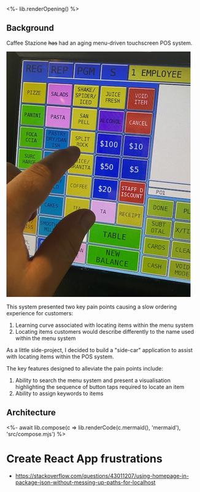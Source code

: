 <%- lib.renderOpening() %>

## Background

Caffee Stazione ~~has~~ had an aging menu-driven touchscreen POS system.

![Menu screen](/readme-files/menu-screen.jpg)

This system presented two key pain points causing a slow ordering experience for customers:

1. Learning curve associated with locating items within the menu system
2. Locating items customers would describe differently to the name used within the menu system

As a little side-project, I decided to build a "side-car" application to assist with locating items within the POS system.

The key features designed to alleviate the pain points include:

1. Ability to search the menu system and present a visualisation highlighting the sequence of button taps required to locate an item
2. Ability to assign keywords to items

## Architecture

<%- await lib.compose(c => lib.renderCode(c.mermaid(), 'mermaid'), 'src/compose.mjs') %>

# Create React App frustrations

- https://stackoverflow.com/questions/43011207/using-homepage-in-package-json-without-messing-up-paths-for-localhost
